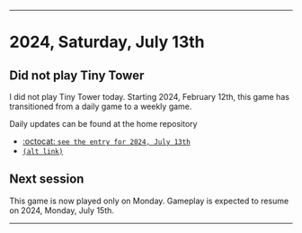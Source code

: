 
***

# 2024, Saturday, July 13th

## Did not play Tiny Tower

<!-- TODO: For each weekly entry, make sure the date is correct. The day of the week should be modified in 4 places !-->

I did not play Tiny Tower today. Starting 2024, February 12th, this game has transitioned from a daily game to a weekly game.

Daily updates can be found at the home repository

- [:octocat: `see the entry for 2024, July 13th`](https://github.com/seanpm2001/SeansLifeArchive_Images_TinyTower/tree/master/tiny%20tower/2024/07_July/13/) 
- [`(alt link)`](/tiny%20tower/2024/07_July/13/)

## Next session

This game is now played only on Monday. Gameplay is expected to resume on 2024, Monday, July 15th.

***
